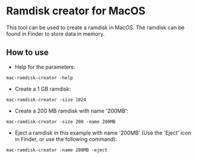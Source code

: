 # Ramdisk creator for MacOS

This tool can be used to create a ramdisk in MacOS.
The ramdisk can be found in Finder to store data in memory.

## How to use
 * Help for the parameters:
```
mac-ramdisk-creator -help
```
 * Create a 1 GB ramdisk:
```
mac-ramdisk-creator -size 1024
```
 * Create a 200 MB ramdisk with name '200MB':
```
mac-ramdisk-creator -size 200 -name 200MB
```
 * Eject a ramdisk in this example with name '200MB' (Use the 'Eject' icon in Finder, or use the following command):
```
mac-ramdisk-creator -name 200MB -eject
```
